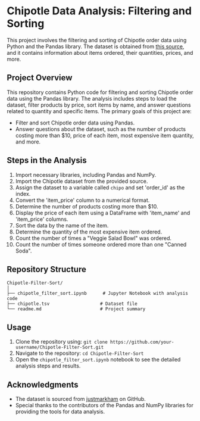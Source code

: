
# Chipotle Data Analysis: Filtering and Sorting

This project involves the filtering and sorting of Chipotle order data using Python and the Pandas library. The dataset is obtained from [this source](https://raw.githubusercontent.com/justmarkham/DAT8/master/data/chipotle.tsv), and it contains information about items ordered, their quantities, prices, and more.

## Project Overview

This repository contains Python code for filtering and sorting Chipotle order data using the Pandas library. The analysis includes steps to load the dataset, filter products by price, sort items by name, and answer questions related to quantity and specific items. The primary goals of this project are:

- Filter and sort Chipotle order data using Pandas.
- Answer questions about the dataset, such as the number of products costing more than $10, price of each item, most expensive item quantity, and more.

## Steps in the Analysis

1. Import necessary libraries, including Pandas and NumPy.
2. Import the Chipotle dataset from the provided source.
3. Assign the dataset to a variable called `chipo` and set 'order_id' as the index.
4. Convert the 'item_price' column to a numerical format.
5. Determine the number of products costing more than $10.
6. Display the price of each item using a DataFrame with 'item_name' and 'item_price' columns.
7. Sort the data by the name of the item.
8. Determine the quantity of the most expensive item ordered.
9. Count the number of times a "Veggie Salad Bowl" was ordered.
10. Count the number of times someone ordered more than one "Canned Soda".

## Repository Structure

```
Chipotle-Filter-Sort/
│
├── chipotle_filter_sort.ipynb      # Jupyter Notebook with analysis code
├── chipotle.tsv                   # Dataset file
└── readme.md                      # Project summary
```

## Usage

1. Clone the repository using: `git clone https://github.com/your-username/Chipotle-Filter-Sort.git`
2. Navigate to the repository: `cd Chipotle-Filter-Sort`
3. Open the `chipotle_filter_sort.ipynb` notebook to see the detailed analysis steps and results.

## Acknowledgments

- The dataset is sourced from [justmarkham](https://github.com/justmarkham) on GitHub.
- Special thanks to the contributors of the Pandas and NumPy libraries for providing the tools for data analysis.

